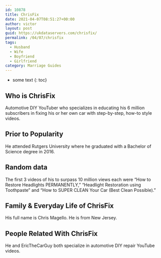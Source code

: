 ```yaml
---
id: 10878
title: ChrisFix
date: 2021-04-07T08:51:27+00:00
author: victor
layout: post
guid: https://ukdataservers.com/chrisfix/
permalink: /04/07/chrisfix
tags:
  - Husband
  - Wife
  - Boyfriend
  - Girlfriend
category: Marriage Guides
---
```


* some text
{: toc}


## Who is ChrisFix



Automotive DIY YouTuber who specializes in educating his 6 million subscribers in fixing his or her own car with step-by-step, how-to style videos. 

                
                
                
## Prior to Popularity



He attended Rutgers University where he graduated with a Bachelor of Science degree in 2016. 

                
                
                
## Random data



The first 3 videos of his to surpass 10 million views each were &#8220;How to Restore Headlights PERMANENTLY,&#8221; &#8220;Headlight Restoration using Toothpaste&#8221; and &#8220;How to SUPER CLEAN Your Car (Best Clean Possible).&#8221; 

                
                
                
## Family & Everyday Life of ChrisFix



His full name is Chris Magello. He is from New Jersey. 

                
                
                
## People Related With ChrisFix



He and EricTheCarGuy both specialize in automotive DIY repair YouTube videos. 

                
              
            
          
          
          